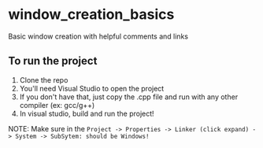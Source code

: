 # window_creation_basics
Basic window creation with helpful comments and links

## To run the project
1. Clone the repo
2. You'll need Visual Studio to open the project
3. If you don't have that, just copy the .cpp file and run with any other compiler (ex: gcc/g++)
4. In visual studio, build and run the project!

NOTE: Make sure in the ```Project -> Properties -> Linker (click expand) -> System -> SubSytem: should be Windows!```
